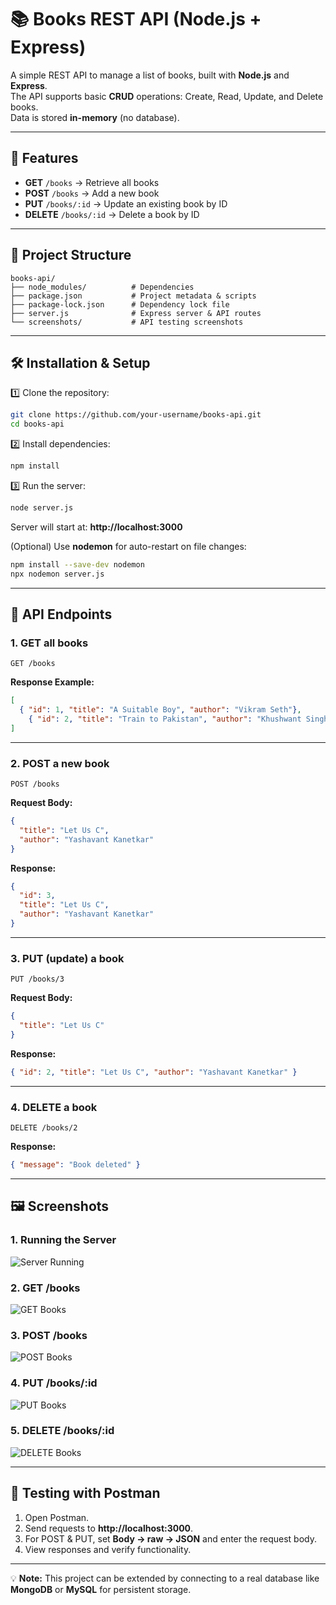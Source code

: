 # 📚 Books REST API (Node.js + Express)

A simple REST API to manage a list of books, built with **Node.js** and **Express**.  
The API supports basic **CRUD** operations: Create, Read, Update, and Delete books.  
Data is stored **in-memory** (no database).

---

## 🚀 Features
- **GET** `/books` → Retrieve all books
- **POST** `/books` → Add a new book
- **PUT** `/books/:id` → Update an existing book by ID
- **DELETE** `/books/:id` → Delete a book by ID

---

## 📂 Project Structure
```
books-api/
├── node_modules/          # Dependencies
├── package.json           # Project metadata & scripts
├── package-lock.json      # Dependency lock file
├── server.js              # Express server & API routes
└── screenshots/           # API testing screenshots
```

---

## 🛠️ Installation & Setup

1️⃣ Clone the repository:
```bash
git clone https://github.com/your-username/books-api.git
cd books-api
```

2️⃣ Install dependencies:
```bash
npm install
```

3️⃣ Run the server:
```bash
node server.js
```
Server will start at: **http://localhost:3000**

(Optional) Use **nodemon** for auto-restart on file changes:
```bash
npm install --save-dev nodemon
npx nodemon server.js
```

---

## 📌 API Endpoints

### 1. GET all books
```http
GET /books
```
**Response Example:**
```json
[
  { "id": 1, "title": "A Suitable Boy", "author": "Vikram Seth"},
    { "id": 2, "title": "Train to Pakistan", "author": "Khushwant Singh"}
]
```

---

### 2. POST a new book
```http
POST /books
```
**Request Body:**
```json
{
  "title": "Let Us C",
  "author": "Yashavant Kanetkar"
}
```
**Response:**
```json
{
  "id": 3,
  "title": "Let Us C",
  "author": "Yashavant Kanetkar"
}
```

---

### 3. PUT (update) a book
```http
PUT /books/3
```
**Request Body:**
```json
{
  "title": "Let Us C"
}
```
**Response:**
```json
{ "id": 2, "title": "Let Us C", "author": "Yashavant Kanetkar" }
```

---

### 4. DELETE a book
```http
DELETE /books/2
```
**Response:**
```json
{ "message": "Book deleted" }
```

---

## 🖼️ Screenshots

### 1. Running the Server
![Server Running](screenshots/server-running.png)

### 2. GET /books
![GET Books](screenshots/get-books.png)

### 3. POST /books
![POST Books](screenshots/post-books.png)

### 4. PUT /books/:id
![PUT Books](screenshots/put-books.png)

### 5. DELETE /books/:id
![DELETE Books](screenshots/delete-books.png)

---

## 🧪 Testing with Postman
1. Open Postman.
2. Send requests to **http://localhost:3000**.
3. For POST & PUT, set **Body → raw → JSON** and enter the request body.
4. View responses and verify functionality.

---


💡 **Note:** This project can be extended by connecting to a real database like **MongoDB** or **MySQL** for persistent storage.
